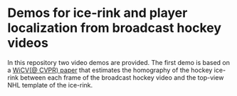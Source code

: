 # Demos for ice-rink and player localization from broadcast hockey videos
In this repository two video demos are provided. The first demo is based on a [WiCV(@ CVPR) paper](
https://doi.org/10.48550/arXiv.2104.10847
) that estimates the homography of the hockey ice-rink between 
each frame of the broadcast hockey video and the top-view NHL template of the ice-rink.

<p align="center">
  
 </p>
